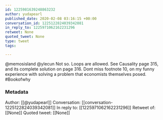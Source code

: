 ```yaml
---
id: 1225981639248863232
author: yudapearl
published_date: 2020-02-08 03:16:15 +00:00
conversation_id: 1225122824039342081
in_reply_to: 1225971062162231296
retweet: None
quoted_tweet: None
type: tweet
tags:

---
```


@memosisland @ylecun Not so. Loops are allowed. See Causality page 315,
and its complete solution on page 316. Dont miss footnote 10, on my funny experience with solving a problem that economists themselves posed. #Bookofwhy

### Metadata

Author: [[@yudapearl]]
Conversation: [[conversation-1225122824039342081]]
In reply to: [[1225971062162231296]]
Retweet of: [[None]]
Quoted tweet: [[None]]
